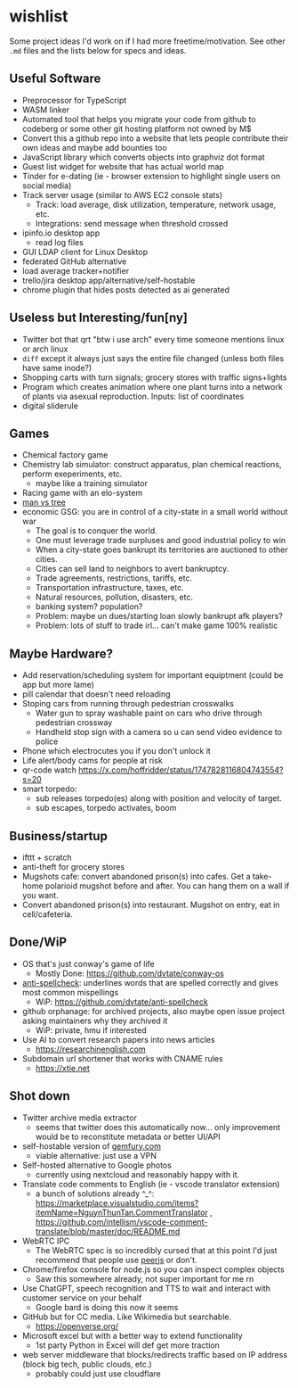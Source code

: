 # wishlist
Some project ideas I'd work on if I had more freetime/motivation. See other `.md` files and the lists below for specs and ideas.

## Useful Software
- Preprocessor for TypeScript
- WASM linker
- Automated tool that helps you migrate your code from github to codeberg or some other git hosting platform not owned by M$
- Convert this a github repo into a website that lets people contribute their own ideas and maybe add bounties too
- JavaScript library which converts objects into graphviz dot format
- Guest list widget for website that has actual world map
- Tinder for e-dating (ie - browser extension to highlight single users on social media)
- Track server usage (similar to AWS EC2 console stats)
  + Track: load average, disk utilization, temperature, network usage, etc.
  + Integrations: send message when threshold crossed
- ipinfo.io desktop app
  + read log files
- GUI LDAP client for Linux Desktop
- federated GitHub alternative
- load average tracker+notifier
- trello/jira desktop app/alternative/self-hostable
- chrome plugin that hides posts detected as ai generated

## Useless but Interesting/fun\[ny]
- Twitter bot that qrt "btw i use arch" every time someone mentions linux or arch linux
- `diff` except it always just says the entire file changed (unless both files have same inode?)
- Shopping carts with turn signals; grocery stores with traffic signs+lights
- Program which creates animation where one plant turns into a network of plants via asexual reproduction. Inputs: list of coordinates
- digital sliderule

## Games
- Chemical factory game
- Chemistry lab simulator: construct apparatus, plan chemical reactions, perform exeperiments, etc.
  - maybe like a training simulator
- Racing game with an elo-system
- [man vs tree](https://twitter.com/caravanmalice/status/1544819658980659200)
- economic GSG: you are in control of a city-state in a small world without war
  - The goal is to conquer the world.
  - One must leverage trade surpluses and good industrial policy to win
  - When a city-state goes bankrupt its territories are auctioned to other cities.
  - Cities can sell land to neighbors to avert bankruptcy.
  - Trade agreements, restrictions, tariffs, etc.
  - Transportation infrastructure, taxes, etc.
  - Natural resources, pollution, disasters, etc.
  - banking system? population?
  - Problem: maybe un dues/starting loan slowly bankrupt afk players?
  - Problem: lots of stuff to trade irl... can't make game 100% realistic

## Maybe Hardware?
- Add reservation/scheduling system for important equiptment (could be app but more lame)
- pill calendar that doesn't need reloading
- Stoping cars from running through pedestrian crosswalks
  - Water gun to spray washable paint on cars who drive through pedestrian crossway
  - Handheld stop sign with a camera so u can send video evidence to police
- Phone which electrocutes you if you don't unlock it
- Life alert/body cams for people at risk
- qr-code watch https://x.com/hoffridder/status/1747828116804743554?s=20
- smart torpedo:
  + sub releases torpedo(es) along with position and velocity of target. 
  + sub escapes, torpedo activates, boom

## Business/startup
- ifttt + scratch
- anti-theft for grocery stores
- Mugshots cafe: convert abandoned prison(s) into cafes. Get a take-home polarioid mugshot before and after. You can hang them on a wall if you want.
- Convert abandoned prison(s) into restaurant. Mugshot on entry, eat in cell/cafeteria.

## Done/WiP
- OS that's just conway's game of life
  - Mostly Done: https://github.com/dvtate/conway-os
- [anti-spellcheck](https://twitter.com/hoffridder/status/1362180211392065536): underlines words that are spelled correctly and gives most common mispellings
  - WiP: https://github.com/dvtate/anti-spellcheck
- github orphanage: for archived projects, also maybe open issue project asking maintainers why they archived it
  - WiP: private, hmu if interested
- Use AI to convert research papers into news articles
  - https://researchinenglish.com
- Subdomain url shortener that works with CNAME rules
  - https://xtie.net

## Shot down
- Twitter archive media extractor
  - seems that twitter does this automatically now... only improvement would be to reconstitute metadata or better UI/API
- self-hostable version of [gemfury.com](https://gemfury.com)
  - viable alternative: just use a VPN
- Self-hosted alternative to Google photos
  - currently using nextcloud and reasonably happy with it.
- Translate code comments to English (ie - vscode translator extension)
  - a bunch of solutions already ^_^: https://marketplace.visualstudio.com/items?itemName=NguynThunTan.CommentTranslator , https://github.com/intellism/vscode-comment-translate/blob/master/doc/README.md
- WebRTC IPC
  - The WebRTC spec is so incredibly cursed that at this point I'd just recommend that people use [peerjs](https://github.com/peers/peerjs) or don't.
- Chrome/firefox console for node.js so you can inspect complex objects
  - Saw this somewhere already, not super important for me rn
- Use ChatGPT, speech recognition and TTS to wait and interact with customer service on your behalf
  - Google bard is doing this now it seems
- GitHub but for CC media. Like Wikimedia but searchable.
  - https://openverse.org/
- Microsoft excel but with a better way to extend functionality
  - 1st party Python in Excel will def get more traction
- web server middleware that blocks/redirects traffic based on IP address (block big tech, public clouds, etc.)
  + probably could just use cloudflare
